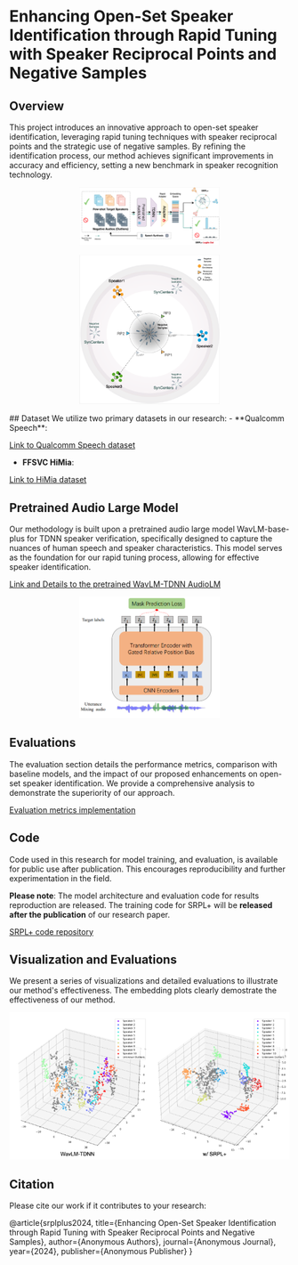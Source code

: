 # Enhancing Open-Set Speaker Identification through Rapid Tuning with Speaker Reciprocal Points and Negative Samples

## Overview
This project introduces an innovative approach to open-set speaker identification, leveraging rapid tuning techniques with speaker reciprocal points and the strategic use of negative samples. By refining the identification process, our method achieves significant improvements in accuracy and efficiency, setting a new benchmark in speaker recognition technology.

<p align="center">
  <img src="images/srpl_arch.png" alt="SRPL+ Architecture" width="50%" />
</p>
<p align="center">
  <img src="images/srpl.png" alt="SRPL+ Process" width="50%" />
</p>
## Dataset
We utilize two primary datasets in our research:
- **Qualcomm Speech**:

[Link to Qualcomm Speech dataset](https://developer.qualcomm.com/project/keyword-speech-dataset)

- **FFSVC HiMia**:

[Link to HiMia dataset](https://aishelltech.com/wakeup_data)

## Pretrained Audio Large Model
Our methodology is built upon a pretrained audio large model WavLM-base-plus for TDNN speaker verification, specifically designed to capture the nuances of human speech and speaker characteristics. This model serves as the foundation for our rapid tuning process, allowing for effective speaker identification.

[Link and Details to the pretrained WavLM-TDNN AudioLM](https://huggingface.co/microsoft/wavlm-base-plus-sv)

<p align="center">
  <img src="images/wavlm.png" alt="SRPL+ Architecture" width="50%" />
</p>

## Evaluations
The evaluation section details the performance metrics, comparison with baseline models, and the impact of our proposed enhancements on open-set speaker identification. We provide a comprehensive analysis to demonstrate the superiority of our approach.

[Evaluation metrics implementation](https://github.com/srplplus/srplplus.github.io)

## Code
Code used in this research for model training, and evaluation, is available for public use after publication. This encourages reproducibility and further experimentation in the field.

**Please note**: The model architecture and evaluation code for results reproduction are released. The training code for SRPL+ will be **released after the publication** of our research paper.

[SRPL+ code repository](https://github.com/srplplus/srplplus.github.io)

## Visualization and Evaluations
We present a series of visualizations and detailed evaluations to illustrate our method's effectiveness. The embedding plots clearly demostrate the effectiveness of our method.

![emb plot](images/emb_srpl.png)

<!-- [Link to visualizations and detailed evaluations]() -->

<!-- ## How to Use
This section provides a step-by-step guide on how to replicate our research findings, including setting up the environment, preprocessing the data, training the model, and conducting evaluations. -->

## Citation
Please cite our work if it contributes to your research:

@article{srplplus2024,
title={Enhancing Open-Set Speaker Identification through Rapid Tuning with Speaker Reciprocal Points and Negative Samples},
author={Anonymous Authors},
journal={Anonymous Journal},
year={2024},
publisher={Anonymous Publisher}
}
